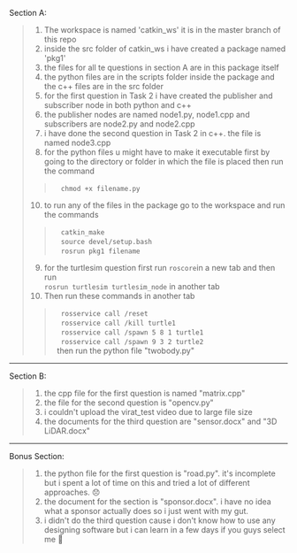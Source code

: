 Section A:
>1. The workspace is named 'catkin_ws' it is in the master branch of this repo
>2. inside the src folder of catkin_ws i have created a package named 'pkg1'
>3. the files for all te questions in section A are in this package itself
>4. the python files are in the scripts folder inside the package and the c++ files are in the src folder
>5. for the first question in Task 2 i have created the publisher and subscriber node in both python and c++
>6. the publisher nodes are named node1.py, node1.cpp and subscribers are node2.py and node2.cpp
>7. i have done the second question in Task 2 in c++. the file is named node3.cpp 
>8. for the python files u might have to make it executable first by going to the directory or folder in which the file is placed then run the command 
>>&emsp;`chmod +x filename.py`
>10. to run any of the files in the package go to the workspace and run the commands
>>&emsp;`catkin_make`\
>>&emsp;`source devel/setup.bash`\
>>&emsp;`rosrun pkg1 filename`
>9. for the turtlesim question first run `roscore`in a new tab and then run  
>`rosrun turtlesim turtlesim_node` in another tab
>10. Then run these commands in another tab
>>&emsp;`rosservice call /reset`\
>>&emsp;`rosservice call /kill turtle1`\
>>&emsp;`rosservice call /spawn 5 8 1 turtle1`\
>>&emsp;`rosservice call /spawn 9 3 2 turtle2`\
>>&ensp;then run the python file "twobody.py"  
-----
Section B:
>1. the cpp file for the first question is named "matrix.cpp"
>2. the file for the second question is "opencv.py" 
>3. i couldn't upload the virat_test video due to large file size
>3. the documents for the third question are "sensor.docx" and "3D LiDAR.docx"
   
-----
Bonus Section:
>1. the python file for the first question is "road.py". it's incomplete but i spent a lot of time on this and tried a lot of different approaches. 😞
>2. the document for the section is "sponsor.docx". i have no idea what a sponsor actually does so i just went with my gut. 
>3. i didn't do the third question cause i don't know how to use any designing software but i can learn in a few days if you guys select me 🙂
